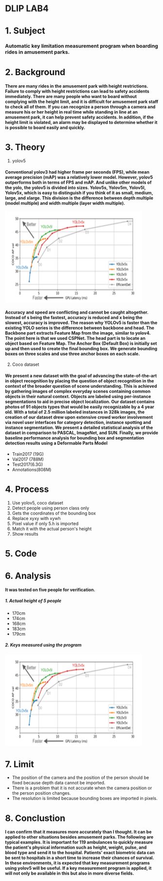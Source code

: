 # DLIP LAB4

# 1. Subject
### Automatic key limitation measurement program when boarding rides in amusement parks.




# 2. Background
#### There are many rides in the amusement park with height restrictions. Failure to comply with height restrictions can lead to safety accidents immediately. There are many people who want to board without complying with the height limit, and it is difficult for amusement park staff to check all of them. If you can recognize a person through a camera and measure his or her height in real time while standing in line at an amusement park, it can help prevent safety accidents. In addition, if the height limit is violated, an alarm may be displayed to determine whether it is possible to board easily and quickly.


# 3. Theory
1. yolov5
#### Conventional yolov3 had higher frame per seconds (FPS), while mean average precision (mAP) was a relatively lower model. However, yolov5 outperforms both in terms of FPS and mAP. And unlike other models of the yolo, the yolov5 is divided into sizes.  Yolov5s, Yolov5m, Yolov5l, Yolov5x, which is easy to distinguish if you think of it as small, medium, large, and xlarge.  This division is the difference between depth multiple (model multiple) and width multiple (layer width multiple).
<img src="./yolov5.png" width="450px" height="300px" title="Yolov5 Performance Comparison Table"></img><br/>
#### Accuracy and speed are conflicting and cannot be caught altogether. Instead of s being the fastest, accuracy is reduced and x being the slowest, accuracy is improved. The reason why YOLOv5 is faster than the existing YOLO series is the difference between backbone and head. The Backbone part extracts Feature Map from the image, similar to yolov4. The point here is that we used CSPNet. The head part is to locate an object based on Feature Map. The Anchor Box (Default Box) is initially set up and then used to create the final bounding box. We generate bounding boxes on three scales and use three anchor boxes on each scale.

2. Coco dataset
#### We present a new dataset with the goal of advancing the state-of-the-art in object recognition by placing the question of object recognition in the context of the broader question of scene understanding. This is achieved by gathering images of complex everyday scenes containing common objects in their natural context. Objects are labeled using per-instance segmentations to aid in precise object localization. Our dataset contains photos of 91 objects types that would be easily recognizable by a 4 year old. With a total of 2.5 million labeled instances in 328k images, the creation of our dataset drew upon extensive crowd worker involvement via novel user interfaces for category detection, instance spotting and instance segmentation. We present a detailed statistical analysis of the dataset in comparison to PASCAL, ImageNet, and SUN. Finally, we provide baseline performance analysis for bounding box and segmentation detection results using a Deformable Parts Model
-	Train2017 (19G)
-	Val2017 (788M)
-	Test2017(6.3G)
-	Annotations(808M)


# 4. Process
1. Use yolov5, coco dataset
2. Detect people using person class only
3. Gets the coordinates of the bounding box
4. Replace xyxy with xywh
5. Pixel value if only 5.h is imported
6. Match it with the actual person's height
7. Show results


# 5. Code

# 6. Analysis
#### It was tested on five people for verification.
##### 1. Actual height of 5 people
- 170cm 
- 174cm 
- 168cm 
- 183cm 
- 179cm

##### 2. Keys measured using the program
<img src="./yolov5.png" width="450px" height="300px" title="Yolov5 Performance Comparison Table"></img><br/>

# 7. Limit
- The position of the camera and the position of the person should be fixed because depth data cannot be imported.
- There is a problem that it is not accurate when the camera position or the person position changes.
- The resolution is limited because bounding boxes are imported in pixels.

# 8. Conclustion
#### I can confirm that it measures more accurately than I thought. It can be applied to other situations besides amusement parks. The following are typical examples. It is important for 119 ambulances to quickly measure the patient's physical information such as height, weight, pulse, and blood type and send it to the hospital. Patients' exact biometric data can be sent to hospitals in a short time to increase their chances of survival. In these environments, it is expected that key measurement programs using yolov5 will be useful. If a key measurement program is applied, it will not only be available in this but also in more diverse fields.
